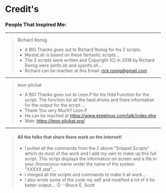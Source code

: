 
# Credit's
### People That Inspired Me:

***
>Richard Romig 
> * A BIG Thanks goes out to Richard Romig for his 2 scripts.
> * Mystat.sh is based on these fantastic scripts...
> * The 2 scripts were written and Copyright (C) in 2018 by Richard Romig were
ipinfo.sh and sysinfo.sh...
> *	Richard can be reachec at this Email: rick.romig@gmail.com
***
>leon-plickat
> * A BIG Thanks goes out to Leon.P for his Hdd Function for the script.
 The function list all the hard drives and there information for the output
 for the script....
> * Thank You very Much!! Leon.P
> *  He can be reached at https://www.ezeelinux.com/talk/index.php
> *  Web: https://leon-plickat.org/

***
>#### All the folks that share there work on the internet!
> *  I pulled all the commands from the 2 above "Snippet Scripts" which do most of the work 
 and I add my own to make up this full script. This script displays the information on screen
 and a file in your /home/your-name under the name of the system "XXXXX.stat"...
> *  I merged all the scripts and commands to make it all work...
> *  I also wrote some of the code my self and modified a lot of it for better output... :D --Bruce E. Scott
